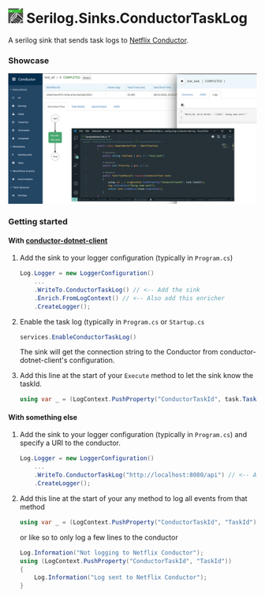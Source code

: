 # <img src="https://raw.githubusercontent.com/TwoUnderscorez/serilog-sinks-conductor-task-log/init_sln/images/icon.png" width="30" height="30" /> Serilog.Sinks.ConductorTaskLog

A serilog sink that sends task logs to [Netflix Conductor](https://github.com/Netflix/conductor).

### Showcase

![Showcase](images/example.png)

### Getting started

#### With [conductor-dotnet-client](https://github.com/courosh12/conductor-dotnet-client)

1. Add the sink to your logger configuration (typically in `Program.cs`)

   ```csharp
   Log.Logger = new LoggerConfiguration()
       ...
       .WriteTo.ConductorTaskLog() // <-- Add the sink
       .Enrich.FromLogContext() // <-- Also add this enricher
       .CreateLogger();
   ```

2. Enable the task log (typically in `Program.cs` or `Startup.cs`

   ```csharp
   services.EnableConductorTaskLog()
   ```

   The sink will get the connection string to the Conductor from conductor-dotnet-client's configuration.

3. Add this line at the start of your `Execute` method to let the sink know the taskId.
   ```csharp
   using var _ = (LogContext.PushProperty("ConductorTaskId", task.TaskId));
   ```

#### With something else

1. Add the sink to your logger configuration (typically in `Program.cs`) and specify a URI to the conductor.

   ```csharp
   Log.Logger = new LoggerConfiguration()
       ...
       .WriteTo.ConductorTaskLog("http://localhost:8080/api") // <-- Add the sink
       .CreateLogger();
   ```

2. Add this line at the start of your any method to log all events from that method
   ```csharp
   using var _ = (LogContext.PushProperty("ConductorTaskId", "TaskId"));
   ```
   or like so to only log a few lines to the conductor
   ```csharp
   Log.Information("Not logging to Netflix Conductor");
   using (LogContext.PushProperty("ConductorTaskId", "TaskId"))
   {
       Log.Information("Log sent to Netflix Conductor");
   }
   ```
